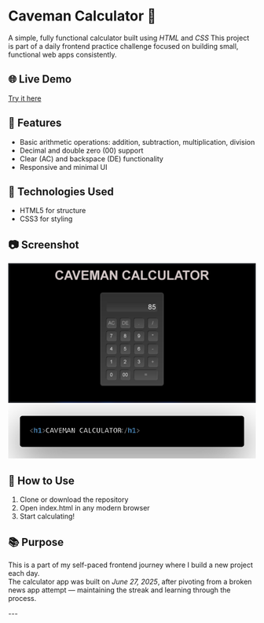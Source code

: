 # Caveman Calculator 🧮

A simple, fully functional calculator built using *HTML* and *CSS* 
This project is part of a daily frontend practice challenge focused on building small, functional web apps consistently.

## 🌐 Live Demo

[Try it here](https://cavemancalculator.pages.dev/)

## 🔧 Features

- Basic arithmetic operations: addition, subtraction, multiplication, division
- Decimal and double zero (00) support
- Clear (AC) and backspace (DE) functionality
- Responsive and minimal UI

## 📁 Technologies Used

- HTML5 for structure  
- CSS3 for styling 

## 📷 Screenshot

![Caveman Calculator Screenshot](./app.png)
![Caveman Calculator Screenshot](./calculatorcode.png)

## 🚀 How to Use

1. Clone or download the repository
2. Open index.html in any modern browser
3. Start calculating!

## 📚 Purpose

This is a part of my self-paced frontend journey where I build a new project each day.  
The calculator app was built on *June 27, 2025*, after pivoting from a broken news app attempt — maintaining the streak and learning through the process.

--- <!-- Replace with actual link -->

